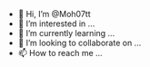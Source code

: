- 👋 Hi, I’m @Moh07tt
- 👀 I’m interested in ...
- 🌱 I’m currently learning ...
- 💞️ I’m looking to collaborate on ...
- 📫 How to reach me ...

<!---
Moh07tt/Moh07tt is a ✨ special ✨ repository because its `README.md` (this file) appears on your GitHub profile.
You can click the Preview link to take a look at your changes.
--->
